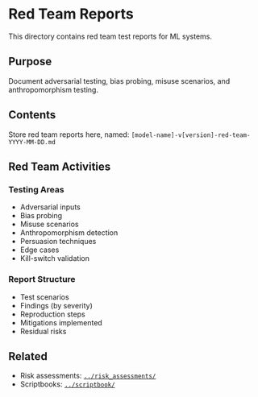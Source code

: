 # Red Team Reports

This directory contains red team test reports for ML systems.

## Purpose

Document adversarial testing, bias probing, misuse scenarios, and anthropomorphism testing.

## Contents

Store red team reports here, named: `[model-name]-v[version]-red-team-YYYY-MM-DD.md`

## Red Team Activities

### Testing Areas
- Adversarial inputs
- Bias probing
- Misuse scenarios
- Anthropomorphism detection
- Persuasion techniques
- Edge cases
- Kill-switch validation

### Report Structure
- Test scenarios
- Findings (by severity)
- Reproduction steps
- Mitigations implemented
- Residual risks

## Related

- Risk assessments: [`../risk_assessments/`](../risk_assessments/)
- Scriptbooks: [`../scriptbook/`](../scriptbook/)
